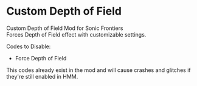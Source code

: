 # Custom Depth of Field
Custom Depth of Field Mod for Sonic Frontiers\
Forces Depth of Field effect with customizable settings.

Codes to Disable:
- Force Depth of Field

This codes already exist in the mod and will cause crashes and glitches if they're still enabled in HMM.
